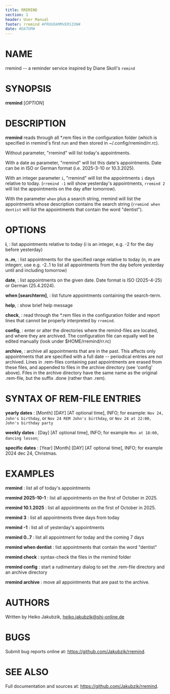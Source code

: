 ```yaml
---
title: RREMIND
section: 1
header: User Manual
footer: rremind #PROGRAMMVERSION#
date: #DATUM#
---
```

# NAME

rremind -- a reminder service inspired by Diane Skoll's `remind`

# SYNOPSIS

**rremind** [*OPTION*]

# DESCRIPTION

**rremind** reads through all *.rem files in the configuration folder (which is specified in rremind's first run and then stored in ~/.config/rremind/rr.rc).

Without parameter, "rremind" will list today's appointments.

With a date as parameter, "rremind" will list this date's appointments. Date can be in ISO or German format (i.e. 2025-3-10 or 10.3.2025).

With an integer parameter `i`, "rremind" will list the appointments `i` days relative to today. (`rremind -1` will show yesterday's appointments, `rremind 2` will list the appointments on the day after tomorrow).

With the parameter `when` plus a search string, rremind will list the appointments whose description contains the search string (`rremind when dentist` will list the appointments that contain the word "dentist").

# OPTIONS

**i**,
: list appointments relative to today (i is an integer, e.g. -2 for the day before yesterday)

**n..m**, 
: list appointments for the specified range relative to today (n, m are integerr, use e.g. -2..1 to list all appointments from the day before yesterday until and including tomorrow)

**date**,
: list appointments on the given date. Date format is ISO (2025-4-25) or German (25.4.2024).

**when [searchterm]**,
: list future appointments containing the search-term.

**help**,
: show brief help message

**check**,
: read through the *.rem files in the configuration folder and report lines that cannot be properly interpreted by `rremind`.

**config**,
: enter or alter the directories where the remind-files are located, and where they are archived. The configuration file can equally well be edited manually (look under $HOME/rremind/rr.rc)

**archive**,
: archive all appointments that are in the past. This affects only appointments that are specified with a full date -- periodical entries are not archived. Lines in .rem-files containing past appointments are erased from these files, and appended to files in the archive directory (see 'config' above). Files in the archive directory have the same name as the original .rem-file, but the suffix .done (rather than .rem).

# SYNTAX OF REM-FILE ENTRIES

**yearly dates**
: [Month] [DAY] [AT optional time], INFO; for example: `Nov 24, John's birthday`, or `Nov 24 REM John's birthday`, or `Nov 24 at 22:00, John's birthday party`

**weekly dates**
: [Day] [AT optional time], INFO; for example `Mon at 18:00, dancing lesson`;

**specific dates**
: [Year] [Month] [DAY] [AT optional time], INFO; for example 2024 dec 24, Christmas.

# EXAMPLES

**rremind**
: list all of today's appointments

**rremind 2025-10-1**
: list all appointments on the first of October in 2025.

**rremind 10.1.2025**
: list all appointments on the first of October in 2025.

**rremind 3**
: list all appointments three days from today

**rremind -1**
: list all of yesterday's appointments

**rremind 0..7**
: list all appointment for today and the coming 7 days

**rremind when dentist**
: list appointments that contain the word "dentist"

**rremind check**
: syntax-check the files in the rremind folder

**rremind config**
: start a rudimentary dialog to set the .rem-file directory and an archive directory

**rremind archive**
: move all appointments that are past to the archive.

# AUTHORS

Written by Heiko Jakubzik, <heiko.jakubzik@shj-online.de>

# BUGS

Submit bug reports online at: <https://github.com/Jakubzik/rremind>.

# SEE ALSO

Full documentation and sources at: <https://github.com/Jakubzik/rremind>.
